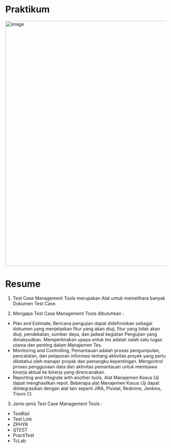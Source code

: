 # Praktikum

<img width="769" alt="image" src="https://user-images.githubusercontent.com/82600583/202503201-03ef478f-4f61-4e42-aced-29585cb6878a.png">

# Resume

1. Test Case Management Tools merupakan Alat untuk memelihara banyak Dokumen Test Case. 

2. Mengapa Test Case Management Tools dibutuhkan :
- Plan and Estimate, Rencana pengujian dapat didefinisikan sebagai dokumen yang menjelaskan fitur yang akan diuji, fitur yang tidak akan diuji, pendekatan, sumber daya, dan jadwal kegiatan Pengujian yang dimaksudkan.
Memperkirakan upaya untuk tes adalah salah satu tugas utama dan penting dalam Manajemen Tes.
- Monitoring and Controlling, Pemantauan adalah proses pengumpulan, pencatatan, dan pelaporan informasi tentang aktivitas proyek yang perlu diketahui oleh manajer proyek dan pemangku kepentingan.
Mengontrol proses penggunaan data dari aktivitas pemantauan untuk membawa kinerja aktual ke kinerja yang direncanakan.
- Reporting and Integrate with another tools, Alat Manajemen Kasus Uji dapat menghasilkan repot.
Beberapa alat Manajemen Kasus Uji dapat diintegrasikan dengan alat lain seperti JIRA, Pivotal, Redmine, Jenkins, Travis CI.

3. Jenis-jenis Test Case Management Tools :
- TestRail
- Test Link 
- ZPHYR
- QTEST
- PractiTest
- TcLab
